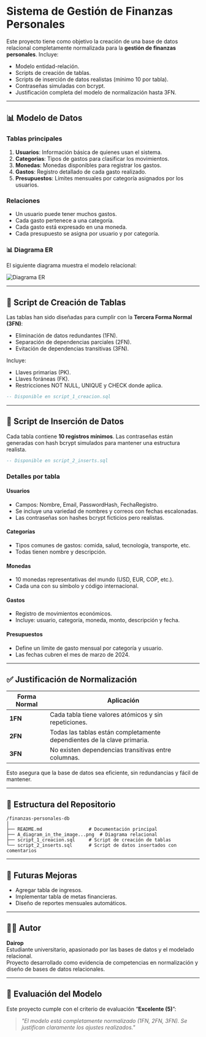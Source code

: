 # Sistema de Gestión de Finanzas Personales

Este proyecto tiene como objetivo la creación de una base de datos relacional completamente normalizada para la **gestión de finanzas personales**. Incluye:

- Modelo entidad-relación.
- Scripts de creación de tablas.
- Scripts de inserción de datos realistas (mínimo 10 por tabla).
- Contraseñas simuladas con bcrypt.
- Justificación completa del modelo de normalización hasta 3FN.

---

## 📊 Modelo de Datos

### Tablas principales

1. **Usuarios**: Información básica de quienes usan el sistema.
2. **Categorias**: Tipos de gastos para clasificar los movimientos.
3. **Monedas**: Monedas disponibles para registrar los gastos.
4. **Gastos**: Registro detallado de cada gasto realizado.
5. **Presupuestos**: Límites mensuales por categoría asignados por los usuarios.

### Relaciones

- Un usuario puede tener muchos gastos.
- Cada gasto pertenece a una categoría.
- Cada gasto está expresado en una moneda.
- Cada presupuesto se asigna por usuario y por categoría.

### 📊 Diagrama ER

El siguiente diagrama muestra el modelo relacional:

![Diagrama ER](A_diagram_in_the_image_depicts_a_database_schema_f.png)

---

## 📝 Script de Creación de Tablas

Las tablas han sido diseñadas para cumplir con la **Tercera Forma Normal (3FN)**:

- Eliminación de datos redundantes (1FN).
- Separación de dependencias parciales (2FN).
- Evitación de dependencias transitivas (3FN).

Incluye:

- Llaves primarias (PK).
- Llaves foráneas (FK).
- Restricciones NOT NULL, UNIQUE y CHECK donde aplica.

```sql
-- Disponible en script_1_creacion.sql
```

---

## 📄 Script de Inserción de Datos

Cada tabla contiene **10 registros mínimos**. Las contraseñas están generadas con hash bcrypt simulados para mantener una estructura realista.

```sql
-- Disponible en script_2_inserts.sql
```

### Detalles por tabla

#### Usuarios
- Campos: Nombre, Email, PasswordHash, FechaRegistro.
- Se incluye una variedad de nombres y correos con fechas escalonadas.
- Las contraseñas son hashes bcrypt ficticios pero realistas.

#### Categorías
- Tipos comunes de gastos: comida, salud, tecnología, transporte, etc.
- Todas tienen nombre y descripción.

#### Monedas
- 10 monedas representativas del mundo (USD, EUR, COP, etc.).
- Cada una con su símbolo y código internacional.

#### Gastos
- Registro de movimientos económicos.
- Incluye: usuario, categoría, moneda, monto, descripción y fecha.

#### Presupuestos
- Define un límite de gasto mensual por categoría y usuario.
- Las fechas cubren el mes de marzo de 2024.

---

## ✅ Justificación de Normalización

| Forma Normal | Aplicación |
|--------------|-------------|
| **1FN** | Cada tabla tiene valores atómicos y sin repeticiones. |
| **2FN** | Todas las tablas están completamente dependientes de la clave primaria. |
| **3FN** | No existen dependencias transitivas entre columnas. |

Esto asegura que la base de datos sea eficiente, sin redundancias y fácil de mantener.

---

## 📁 Estructura del Repositorio

```
/finanzas-personales-db
│
├── README.md                 # Documentación principal
├── A_diagram_in_the_image...png  # Diagrama relacional
├── script_1_creacion.sql     # Script de creación de tablas
└── script_2_inserts.sql      # Script de datos insertados con comentarios
```

---

## 🚀 Futuras Mejoras

- Agregar tabla de ingresos.
- Implementar tabla de metas financieras.
- Diseño de reportes mensuales automáticos.

---

## 👨‍💼 Autor

**Dairop**  
Estudiante universitario, apasionado por las bases de datos y el modelado relacional.  
Proyecto desarrollado como evidencia de competencias en normalización y diseño de bases de datos relacionales.

---

## 🌟 Evaluación del Modelo

Este proyecto cumple con el criterio de evaluación “**Excelente (5)**”:

> *"El modelo está completamente normalizado (1FN, 2FN, 3FN). Se justifican claramente los ajustes realizados."*

